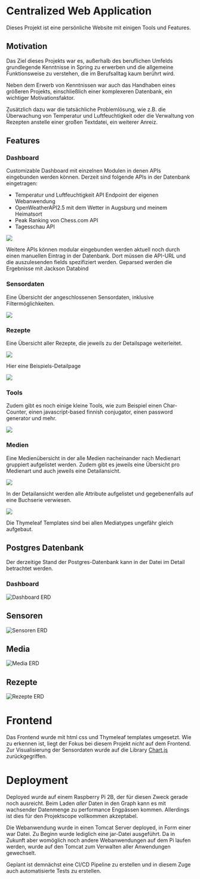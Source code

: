 # Centralized Web Application
Dieses Projekt ist eine persönliche Website mit einigen Tools und Features.

## Motivation
Das Ziel dieses Projekts war es, außerhalb des beruflichen Umfelds grundlegende Kenntnisse in Spring
zu erwerben und die allgemeine Funktionsweise zu verstehen, die im Berufsalltag kaum berührt wird.

Neben dem Erwerb von Kenntnissen war auch das Handhaben eines größeren Projekts, 
einschließlich einer komplexeren Datenbank, ein wichtiger Motivationsfaktor.

Zusätzlich dazu war die tatsächliche Problemlösung, wie z.B. die Überwachung von Temperatur und 
Luftfeuchtigkeit oder die Verwaltung von Rezepten anstelle einer großen Textdatei, ein weiterer Anreiz.

## Features
### Dashboard
Customizable Dashboard mit einzelnen Modulen in denen APIs eingebunden werden können.
Derzeit sind folgende APIs in der Datenbank eingetragen:
* Temperatur und Luftfeuchtigkeit API Endpoint der eigenen Webanwendung
* OpenWeatherAPI2.5 mit dem Wetter in Augsburg und meinem Heimatsort
* Peak Ranking von Chess.com API
* Tagesschau API

![](images/features_dashboard.png)

Weitere APIs können modular eingebunden werden aktuell noch durch einen manuellen Eintrag in der Datenbank. 
Dort müssen die API-URL und die auszulesenden fields spezifiziert werden. Geparsed werden die Ergebnisse mit Jackson Databind

### Sensordaten
Eine Übersicht der angeschlossenen Sensordaten, inklusive Filtermöglichkeiten.

![](images/features_sensordaten.png)

### Rezepte 
Eine Übersicht aller Rezepte, die jeweils zu der Detailspage weiterleitet.

![](images/features_rezepte_overview.png)

Hier eine Beispiels-Detailpage

![](images/features_recipe_details.png)

### Tools
Zudem gibt es noch einige kleine Tools, wie zum Beispiel einen Char-Counter, einen javascript-based finnish conjugator, einen password generator und mehr.

![](/images/tools_finnish.png)

### Medien
Eine Medienübersicht in der alle Medien nacheinander nach Medienart gruppiert aufgelistet werden. Zudem gibt es jeweils eine Übersicht pro Medienart und auch jeweils eine Detailansicht.

![](/images/media_bookseries.png)

In der Detailansicht werden alle Attribute aufgelistet und gegebenenfalls auf eine Buchserie verwiesen.

![](/images/features_bookdetails.png)

Die Thymeleaf Templates sind bei allen Mediatypes ungefähr gleich aufgebaut.

## Postgres Datenbank
Der derzeitige Stand der Postgres-Datenbank kann in der Datei [](/erd.erd) im Detail betrachtet werden.

### Dashboard

![Dashboard ERD](images/erd_dashboard.png)

## Sensoren

![Sensoren ERD](images/erd_sensoren.png)

## Media

![Media ERD](images/erd_media.png)

## Rezepte

![Rezepte ERD](images/erd_recipe.png)

# Frontend

Das Frontend wurde mit html css und Thymeleaf templates umgesetzt. Wie zu erkennen ist, liegt der Fokus bei diesem Projekt _nicht_ auf dem Frontend.
Zur Visualisierung der Sensordaten wurde auf die Library [Chart.js](https://www.chartjs.org/) zurückgegriffen.

# Deployment
Deployed wurde auf einem Raspberry Pi 2B, der für diesen Zweck gerade noch ausreicht. 
Beim Laden _aller_ Daten in den Graph kann es mit wachsender Datenmenge zu performance Engpässen kommen. 
Allerdings ist dies für den Projektscope vollkommen akzeptabel.

Die Webanwendung wurde in einen Tomcat Server deployed, in Form einer war Datei. 
Zu Beginn wurde lediglich eine jar-Datei ausgeführt. Da in Zukunft aber womöglich noch andere Webanwendungen auf dem Pi laufen werden, wurde auf den Tomcat zum Verwalten aller Anwendungen gewechselt.

Geplant ist demnächst eine CI/CD Pipeline zu erstellen und in diesem Zuge auch automatisierte Tests zu erstellen.

